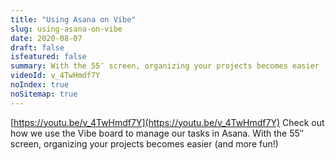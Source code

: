 ```yaml
---
title: "Using Asana on Vibe"
slug: using-asana-on-vibe
date: 2020-08-07
draft: false
isfeatured: false
summary: With the 55″ screen, organizing your projects becomes easier (and more fun!)
videoId: v_4TwHmdf7Y
noIndex: true
noSitemap: true
---
```




[https://youtu.be/v_4TwHmdf7Y](https://youtu.be/v_4TwHmdf7Y)
Check out how we use the Vibe board to manage our tasks in Asana.
With the 55″ screen, organizing your projects becomes easier (and more fun!)
